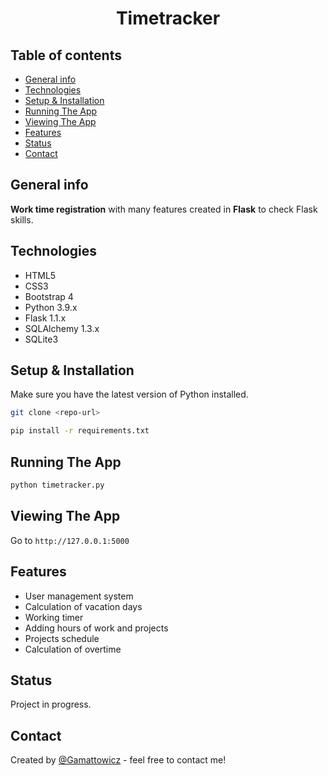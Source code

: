 <div align="center">
<h1 align="center">Timetracker</h1></div>

## Table of contents
* [General info](#general-info)
* [Technologies](#technologies)
* [Setup & Installation](#setup-&-installation)
* [Running The App](#running-the-app)
* [Viewing The App](#viewing-the-app)
* [Features](#features)
* [Status](#status)
* [Contact](#contact)

## General info
**Work time registration** with many features created in **Flask** to check Flask skills.

## Technologies
* HTML5
* CSS3
* Bootstrap 4
* Python 3.9.x
* Flask 1.1.x
* SQLAlchemy 1.3.x
* SQLite3

## Setup & Installation
Make sure you have the latest version of Python installed.
```bash
git clone <repo-url>
```

```bash
pip install -r requirements.txt
```

## Running The App
```bash
python timetracker.py
```

## Viewing The App
Go to `http://127.0.0.1:5000`

## Features
* User management system
* Calculation of vacation days
* Working timer
* Adding hours of work and projects
* Projects schedule
* Calculation of overtime

## Status 
Project in progress.

## Contact
Created by [@Gamattowicz](https://github.com/Gamattowicz) - feel free to contact me!
